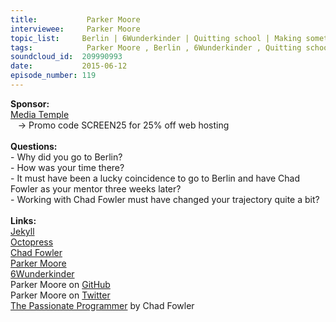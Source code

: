 ```yaml
--- 
title:           Parker Moore 
interviewee:     Parker Moore 
topic_list:     Berlin | 6Wunderkinder | Quitting school | Making something | Computer Science | Chad Fowler | Bigger questions | Jazz | Institutional lens | “Pain” appreciation | Ruby Gems | Trajectory | Looking inward
tags:            Parker Moore , Berlin , 6Wunderkinder , Quitting school , Making something , Computer Science , Chad Fowler , Bigger questions , Jazz , Institutional lens , “Pain” appreciation , Ruby Gems , Trajectory , Looking inward
soundcloud_id:  209990993
date:           2015-06-12
episode_number: 119
---
```


<p class="show_notes_display"><b>Sponsor:<br></b><a rel="nofollow" target="_blank" href="http://mediatemple.net/?utm_source=BetweenScreens&amp;utm_medium=podcast&amp;utm_campaign=SCREEN25">Media Temple</a><b><br></b>   -&gt; Promo code SCREEN25 for 25% off web hosting<br><b><br>Questions:</b><br>- Why did you go to Berlin?<br>- How was your time there?<br>- It must have been a lucky coincidence to go to Berlin and have Chad Fowler as your mentor three weeks later?<br>- Working with Chad Fowler must have changed your trajectory quite a bit?<br><br><b>Links:<br></b><a rel="nofollow" target="_blank" href="http://jekyllrb.com/">Jekyll</a><br><a rel="nofollow" target="_blank" href="http://octopress.org/">Octopress</a><br><a rel="nofollow" target="_blank" href="http://chadfowler.com/">Chad Fowler</a><br><a rel="nofollow" target="_blank" href="https://byparker.com/">Parker Moore</a><br><a rel="nofollow" target="_blank" href="http://www.6wunderkinder.com/en/#/welcome">6Wunderkinder</a><br>Parker Moore on <a rel="nofollow" target="_blank" href="https://github.com/parkr">GitHub</a><br>Parker Moore on <a rel="nofollow" target="_blank" href="https://twitter.com/parkr">Twitter</a><br><a rel="nofollow" target="_blank" href="https://pragprog.com/book/cfcar2/the-passionate-programmer">The Passionate Programmer</a> by Chad Fowler</p>
